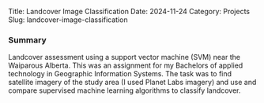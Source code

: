 Title: Landcover Image Classification
Date: 2024-11-24
Category: Projects
Slug: landcover-image-classification


### Summary
Landcover assessment using a support vector machine (SVM) near the Waiparous Alberta.
This was an assignment for my Bachelors of applied technology in Geographic Information Systems.
The task was to find satellite imagery of the study area (I used Planet Labs imagery) and use
and compare supervised machine learning algorithms to classify landcover.
